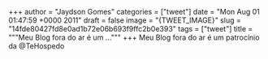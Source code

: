 
+++
author = "Jaydson Gomes"
categories = ["tweet"]
date = "Mon Aug 01 01:47:59 +0000 2011"
draft = false
image = "{TWEET_IMAGE}"
slug = "14fde80427fd8e0ad1b72e06b693f9ffc2b0e393"
tags = ["tweet"]
title = """Meu Blog fora do ar é um ..."""
+++
Meu Blog fora do ar é um patrocínio da @TeHospedo
